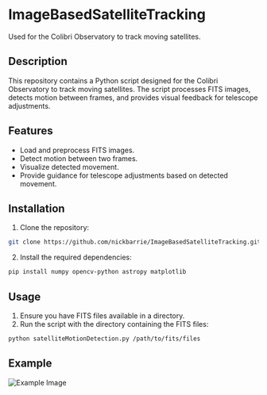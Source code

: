 # ImageBasedSatelliteTracking

Used for the Colibri Observatory to track moving satellites.

## Description

This repository contains a Python script designed for the Colibri Observatory to track moving satellites. The script processes FITS images, detects motion between frames, and provides visual feedback for telescope adjustments.

## Features

- Load and preprocess FITS images.
- Detect motion between two frames.
- Visualize detected movement.
- Provide guidance for telescope adjustments based on detected movement.

## Installation

1. Clone the repository:
```bash
git clone https://github.com/nickbarrie/ImageBasedSatelliteTracking.git
```

2. Install the required dependencies:
```bash
pip install numpy opencv-python astropy matplotlib
```

## Usage

1. Ensure you have FITS files available in a directory.
2. Run the script with the directory containing the FITS files:
```bash
python satelliteMotionDetection.py /path/to/fits/files
```

## Example
  ![Example Image](Example.png)
